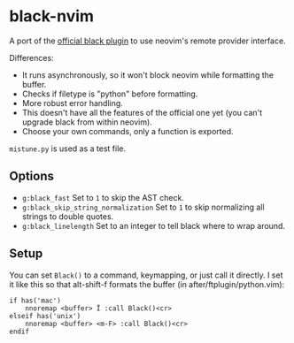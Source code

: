black-nvim
==========
A port of the [official black plugin][1] to use neovim's remote provider interface.

Differences:
- It runs asynchronously, so it won't block neovim while formatting the buffer.
- Checks if filetype is "python" before formatting.
- More robust error handling.
- This doesn't have all the features of the official one yet
  (you can't upgrade black from within neovim).
- Choose your own commands, only a function is exported.

`mistune.py` is used as a test file.

[1]: https://github.com/ambv/black/tree/master/plugin/black.vim

Options
-------
- `g:black_fast`
  Set to `1` to skip the AST check.
- `g:black_skip_string_normalization`
  Set to `1` to skip normalizing all strings to double quotes.
- `g:black_linelength`
  Set to an integer to tell black where to wrap around.

Setup
-----
You can set `Black()` to a command, keymapping, or just call it directly.
I set it like this so that alt-shift-f formats the buffer
(in after/ftplugin/python.vim):

```vim
if has('mac')
    nnoremap <buffer> Ï :call Black()<cr>
elseif has('unix')
    nnoremap <buffer> <m-F> :call Black()<cr>
endif
```
